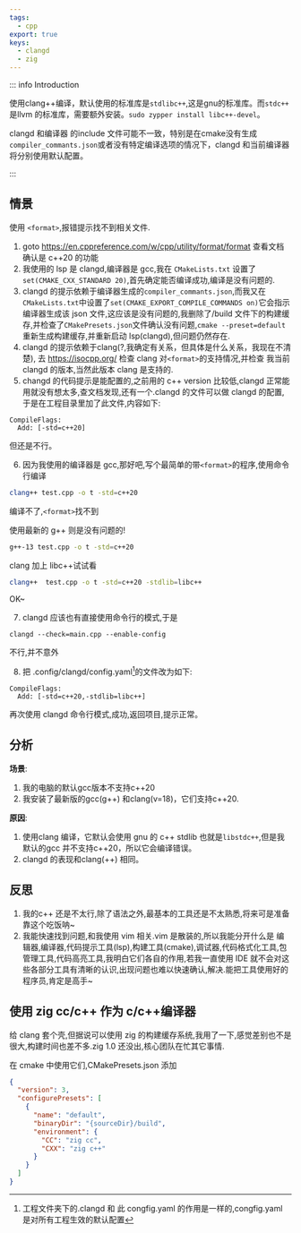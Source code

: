 ```yaml
---
tags:
  - cpp
export: true
keys:
  - clangd
  - zig
---
```


::: info Introduction

使用clang++编译，默认使用的标准库是`stdlibc++`,这是gnu的标准库。而`stdc++` 是llvm 的标准库，需要额外安装。`sudo zypper install libc++-devel`。

clangd 和编译器 的include 文件可能不一致，特别是在cmake没有生成`compiler_commants.json`或者没有特定编译选项的情况下，clangd 和当前编译器将分别使用默认配置。

:::

## 情景

使用 `<format>`,报错提示找不到相关文件.

1. goto https://en.cppreference.com/w/cpp/utility/format/format 查看文档确认是 c++20 的功能
2. 我使用的 lsp 是 clangd,编译器是 gcc,我在 `CMakeLists.txt` 设置了 `set(CMAKE_CXX_STANDARD 20)`,首先确定能否编译成功,编译是没有问题的.
3. clangd 的提示依赖于编译器生成的`compiler_commants.json`,而我又在 `CMakeLists.txt`中设置了`set(CMAKE_EXPORT_COMPILE_COMMANDS on)`它会指示编译器生成该 json 文件,这应该是没有问题的,我删除了/build 文件下的构建缓存,并检查了`CMakePresets.json`文件确认没有问题,`cmake --preset=default`重新生成构建缓存,并重新启动 lsp(clangd),但问题仍然存在.
4. clangd 的提示依赖于clang(?,我确定有关系，但具体是什么关系，我现在不清楚), 去 https://isocpp.org/ 检查 clang 对`<format>`的支持情况,并检查 我当前clangd 的版本,当然此版本 clang 是支持的.
5. changd 的代码提示是能配置的,之前用的 c++ version 比较低,clangd 正常能用就没有想太多,查文档发现,还有一个.clangd 的文件可以做 clangd 的配置,于是在工程目录里加了此文件,内容如下:

```
CompileFlags:
  Add: [-std=c++20]
```

但还是不行。

6. 因为我使用的编译器是 gcc,那好吧,写个最简单的带`<format>`的程序,使用命令行编译

```bash
clang++ test.cpp -o t -std=c++20
```

编译不了,`<format>`找不到

使用最新的 g++ 则是没有问题的!

```bash
g++-13 test.cpp -o t -std=c++20
```
clang 加上 libc++试试看

```bash
clang++  test.cpp -o t -std=c++20 -stdlib=libc++
```

OK~

7. clangd 应该也有直接使用命令行的模式,于是

```
clangd --check=main.cpp --enable-config
```

不行,并不意外

8. 把 .config/clangd/config.yaml[^1]的文件改为如下:

```
CompileFlags:
  Add: [-std=c++20,-stdlib=libc++]
```

再次使用 clangd 命令行模式,成功,返回项目,提示正常。
## 分析

**场景**:
1. 我的电脑的默认gcc版本不支持c++20
2. 我安装了最新版的gcc(g++) 和clang(v=18)，它们支持c++20.

**原因**:
1. 使用clang 编译，它默认会使用 gnu 的 c++ stdlib 也就是`libstdc++`,但是我默认的gcc 并不支持c++20，所以它会编译错误。
2. clangd 的表现和clang(++) 相同。

## 反思

1. 我的c++ 还是不太行,除了语法之外,最基本的工具还是不太熟悉,将来可是准备靠这个吃饭呐~
2. 我能快速找到问题,和我使用 vim 相关.vim 是散装的,所以我能分开什么是 编辑器,编译器,代码提示工具(lsp),构建工具(cmake),调试器,代码格式化工具,包管理工具,代码高亮工具,我明白它们各自的作用,若我一直使用 IDE 就不会对这些各部分工具有清晰的认识,出现问题也难以快速确认,解决.能把工具使用好的程序员,肯定是高手~

## 使用 zig cc/c++ 作为 c/c++编译器

给 clang 套个壳,但据说可以使用 zig 的构建缓存系统,我用了一下,感觉差别也不是很大,构建时间也差不多.zig 1.0 还没出,核心团队在忙其它事情.

在 cmake 中使用它们,CMakePresets.json 添加

```json
{
  "version": 3,
  "configurePresets": [
    {
      "name": "default",
      "binaryDir": "{sourceDir}/build",
      "environment": {
        "CC": "zig cc",
        "CXX": "zig c++"
      }
    }
  ]
}
```

[^1]: 工程文件夹下的.clangd 和 此 congfig.yaml 的作用是一样的,congfig.yaml 是对所有工程生效的默认配置
